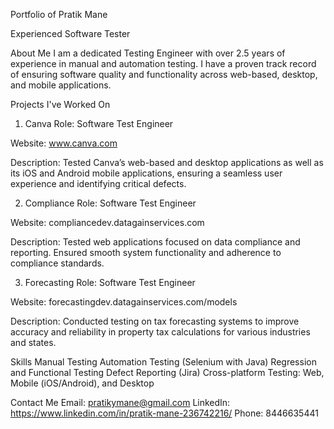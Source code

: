 Portfolio of Pratik Mane

Experienced Software Tester

About Me
I am a dedicated Testing Engineer with over 2.5 years of experience in manual and automation testing. I have a proven track record of ensuring software quality and functionality across web-based, desktop, and mobile applications.

Projects I've Worked On
1. Canva
Role: Software Test Engineer

Website: www.canva.com

Description: Tested Canva’s web-based and desktop applications as well as its iOS and Android mobile applications, ensuring a seamless user experience and identifying critical defects.

2. Compliance
Role: Software Test Engineer

Website: compliancedev.datagainservices.com

Description: Tested web applications focused on data compliance and reporting. Ensured smooth system functionality and adherence to compliance standards.

3. Forecasting
Role: Software Test Engineer

Website: forecastingdev.datagainservices.com/models

Description: Conducted testing on tax forecasting systems to improve accuracy and reliability in property tax calculations for various industries and states.

Skills
Manual Testing
Automation Testing (Selenium with Java)
Regression and Functional Testing
Defect Reporting (Jira)
Cross-platform Testing: Web, Mobile (iOS/Android), and Desktop


Contact Me
Email: pratikymane@gmail.com
LinkedIn: https://www.linkedin.com/in/pratik-mane-236742216/
Phone: 8446635441
